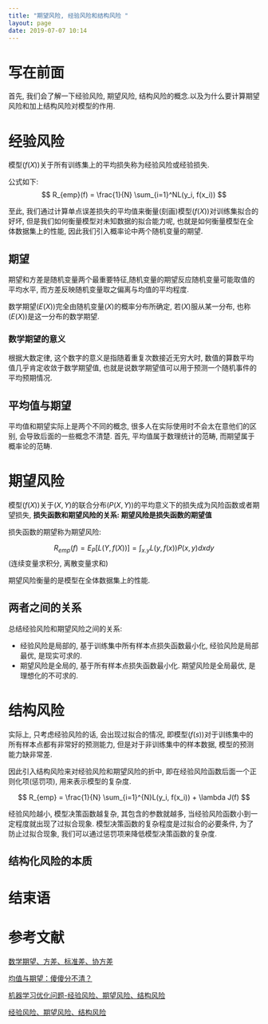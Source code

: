 ```yaml
---
title: "期望风险, 经验风险和结构风险 "
layout: page
date: 2019-07-07 10:14
---
```

# 写在前面
首先, 我们会了解一下经验风险, 期望风险, 结构风险的概念.以及为什么要计算期望风险和加上结构风险对模型的作用.

# 经验风险
模型$(f(X))$关于所有训练集上的平均损失称为经验风险或经验损失.

公式如下:
$$
R_{emp}(f) = \frac{1}{N} \sum_{i=1}^NL(y_i, f(x_i))
$$

至此, 我们通过计算单点误差损失的平均值来衡量(刻画)模型$(f(X))$对训练集拟合的好坏, 但是我们如何衡量模型对未知数据的拟合能力呢, 也就是如何衡量模型在全体数据集上的性能, 因此我们引入概率论中两个随机变量的期望.

## 期望
期望和方差是随机变量两个最重要特征,随机变量的期望反应随机变量可能取值的平均水平, 而方差反映随机变量取之偏离与均值的平均程度.

数学期望$(E(X))$完全由随机变量$(X)$的概率分布所确定, 若$(X)$服从某一分布, 也称$(E(X))$是这一分布的数学期望.

### 数学期望的意义
根据大数定律, 这个数字的意义是指随着重复次数接近无穷大时, 数值的算数平均值几乎肯定收敛于数学期望值, 也就是说数学期望值可以用于预测一个随机事件的平均预期情况.

## 平均值与期望
平均值和期望实际上是两个不同的概念, 很多人在实际使用时不会太在意他们的区别, 会导致后面的一些概念不清楚. 首先, 平均值属于数理统计的范畴, 而期望属于概率论的范畴. 





# 期望风险
模型$(f(X))$关于$(X, Y)$的联合分布$(P(X, Y))$的平均意义下的损失成为风险函数或者期望损失, **损失函数和期望风险的关系: 期望风险是损失函数的期望值**

损失函数的期望称为期望风险:

$$
R_{emp}(f)= E_P[L(Y, f(X))] = \int_{x.y}L(y, f(x))P(x, y)dxdy
$$
(连续变量求积分, 离散变量求和)

期望风险衡量的是模型在全体数据集上的性能.



## 两者之间的关系
总结经验风险和期望风险之间的关系:
- 经验风险是局部的, 基于训练集中所有样本点损失函数最小化, 经验风险是局部最优, 是现实可求的.
- 期望风险是全局的, 基于所有样本点损失函数最小化. 期望风险是全局最优, 是理想化的不可求的.


# 结构风险
实际上, 只考虑经验风险的话, 会出现过拟合的情况, 即模型$(f(s))$对于训练集中的所有样本点都有非常好的预测能力, 但是对于非训练集中的样本数据, 模型的预测能力缺非常差.

因此引入结构风险来对经验风险和期望风险的折中, 即在经验风险函数后面一个正则化项(惩罚项), 用来表示模型的复杂度.

$$
R_{emp} = \frac{1}{N} \sum_{i=1}^{N}L(y_i, f(x_i)) + \lambda J(f)
$$

经验风险越小, 模型决策函数越复杂, 其包含的参数就越多, 当经验风险函数小到一定程度就出现了过拟合现象. 模型决策函数的复杂程度是过拟合的必要条件, 为了防止过拟合现象, 我们可以通过惩罚项来降低模型决策函数的复杂度. 

## 结构化风险的本质



# 结束语


# 参考文献
[数学期望、方差、标准差、协方差](https://blog.51cto.com/11374450/2088372)

[均值与期望：傻傻分不清？](https://blog.csdn.net/wangyaninglm/article/details/80197579)

[机器学习优化问题-经验风险、期望风险、结构风险](https://www.cnblogs.com/Joyce-song94/p/7443911.html)

[经验风险、期望风险、结构风险](https://www.jianshu.com/p/903e35e1c95a)